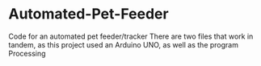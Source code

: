# Automated-Pet-Feeder
Code for an automated pet feeder/tracker
There are two files that work in tandem, as this project used an Arduino UNO, as well as the program Processing
